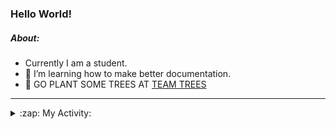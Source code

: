 ### Hello World!

##### About:
- Currently I am a student.
- 🌱 I’m learning how to make better documentation.
- 🌱 GO PLANT SOME TREES AT [TEAM TREES](https://teamtrees.org/)

---
<details>
  <summary>:zap: My Activity:</summary>
  
<!--START_SECTION:waka-->
![Code Time](http://img.shields.io/badge/Code%20Time-1%2C129%20hrs%2012%20mins-blue)

**I'm a Night 🦉** 

```text
🌞 Morning                1166 commits        ██░░░░░░░░░░░░░░░░░░░░░░░   08.43 % 
🌆 Daytime                5115 commits        █████████░░░░░░░░░░░░░░░░   36.97 % 
🌃 Evening                3955 commits        ███████░░░░░░░░░░░░░░░░░░   28.58 % 
🌙 Night                  3600 commits        ███████░░░░░░░░░░░░░░░░░░   26.02 % 
```
📅 **I'm Most Productive on Wednesday** 

```text
Monday                   2145 commits        ████░░░░░░░░░░░░░░░░░░░░░   15.50 % 
Tuesday                  1717 commits        ███░░░░░░░░░░░░░░░░░░░░░░   12.41 % 
Wednesday                3260 commits        ██████░░░░░░░░░░░░░░░░░░░   23.56 % 
Thursday                 1608 commits        ███░░░░░░░░░░░░░░░░░░░░░░   11.62 % 
Friday                   1334 commits        ██░░░░░░░░░░░░░░░░░░░░░░░   09.64 % 
Saturday                 1265 commits        ██░░░░░░░░░░░░░░░░░░░░░░░   09.14 % 
Sunday                   2507 commits        █████░░░░░░░░░░░░░░░░░░░░   18.12 % 
```


📊 **This Week I Spent My Time On** 

```text
🔥 Editors: 
VS Code                  5 hrs 23 mins       █████████████████████████   100.00 % 

🐱‍💻 Projects: 
praise                   4 hrs 41 mins       ██████████████████████░░░   87.14 % 
discord-bot              30 mins             ██░░░░░░░░░░░░░░░░░░░░░░░   09.34 % 
CSF22                    11 mins             █░░░░░░░░░░░░░░░░░░░░░░░░   03.52 % 
```


 Last Updated on 23/05/2023 12:08:50 UTC
<!--END_SECTION:waka-->
</details>
